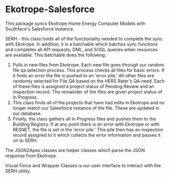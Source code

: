 # Ekotrope-Salesforce

This package syncs Ekotrope Home Energy Computer Models with Southface's Salesforce Instance.


SERH - this class holds all of the functionality needed to complete the sync with Ekotrope. In addition, it is a batchable which batches sync functions and completes all API requests, DML, and SOQL queries when resources are available. This batchable does the following:
1. Pulls in new files from Ekotrope. Each new file goes through our random file qa selection process. This process checks all files for basic errors. If it finds an error the file is pushed to an 'error pile.' All other files are randomly selected for File QA based on the HERS Rater's QA need. Each of these files is assigned a project status of Pending Review and an inspection record. The remainder of the files are given project status of In Progress.
2. This class finds all of the projects that have had edits in Ekotrope and no longer match our Salesforce instance of the file. These are updated in our database.
3. Finally, the class gathers all In Progress files and pushes them to the Building Registry. If at any point there is an error with Ekotrope or with RESNET, the file is set in the 'error pile.' This pile then has an inspection record assigned to it which collects the error information and passes it on to SERH.

The JSON2Apex classes are helper classes which parse the JSON response from Ekotrope.

Visual Force and Wrapper Classes is our user interface to interact with the SERH utility.
